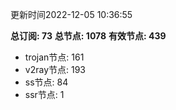 更新时间2022-12-05 10:36:55

**总订阅: 73**
**总节点: 1078**
**有效节点: 439**
- trojan节点: 161
- v2ray节点: 193
- ss节点: 84
- ssr节点: 1
